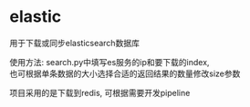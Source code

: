 # elastic  

用于下载或同步elasticsearch数据库  

使用方法:
search.py中填写es服务的ip和要下载的index,   
也可根据单条数据的大小选择合适的返回结果的数量修改size参数  

项目采用的是下载到redis, 可根据需要开发pipeline

